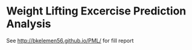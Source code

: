 # Weight Lifting Excercise Prediction Analysis

See http://bkelemen56.github.io/PML/ for fill report
